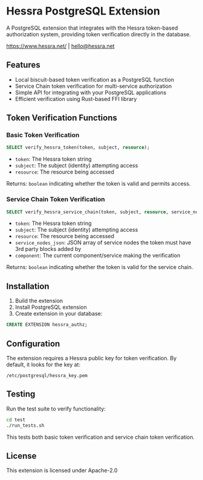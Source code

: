 # Hessra PostgreSQL Extension

A PostgreSQL extension that integrates with the Hessra token-based authorization system, providing token verification directly in the database.

https://www.hessra.net/ | hello@hessra.net

## Features

- Local biscuit-based token verification as a PostgreSQL function
- Service Chain token verification for multi-service authorization
- Simple API for integrating with your PostgreSQL applications
- Efficient verification using Rust-based FFI library

## Token Verification Functions

### Basic Token Verification

```sql
SELECT verify_hessra_token(token, subject, resource);
```

- `token`: The Hessra token string
- `subject`: The subject (identity) attempting access
- `resource`: The resource being accessed

Returns: `boolean` indicating whether the token is valid and permits access.

### Service Chain Token Verification

```sql
SELECT verify_hessra_service_chain(token, subject, resource, service_nodes_json, component);
```

- `token`: The Hessra token string
- `subject`: The subject (identity) attempting access
- `resource`: The resource being accessed
- `service_nodes_json`: JSON array of service nodes the token must have 3rd party blocks added by
- `component`: The current component/service making the verification

Returns: `boolean` indicating whether the token is valid for the service chain.

## Installation

1. Build the extension
2. Install PostgreSQL extension
3. Create extension in your database:

```sql
CREATE EXTENSION hessra_authz;
```

## Configuration

The extension requires a Hessra public key for token verification. By default, it looks for the key at:

```
/etc/postgresql/hessra_key.pem
```

## Testing

Run the test suite to verify functionality:

```bash
cd test
./run_tests.sh
```

This tests both basic token verification and service chain token verification.

## License

This extension is licensed under Apache-2.0
